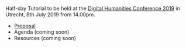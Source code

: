 Half-day Tutorial to be held at the [Digital Humanities Conference 2019](https://dh2019.adho.org) in Utrecht, 8th July 2019 from 14.00pm.


- [Proposal](ABSTRACT.md)
- Agenda (coming soon)
- Resources (coming soon)






















